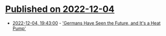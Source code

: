 # [Published on 2022-12-04](index.md)

* [2022-12-04, 19:43:00](https://hardware.slashdot.org/story/22/12/04/1940223/germans-have-seen-the-future-and-its-a-heat-pump?utm_source=rss1.0mainlinkanon&utm_medium=feed) - ['Germans Have Seen the Future, and It's a Heat Pump'](https://hardware.slashdot.org/story/22/12/04/1940223/germans-have-seen-the-future-and-its-a-heat-pump?utm_source=rss1.0mainlinkanon&utm_medium=feed)
